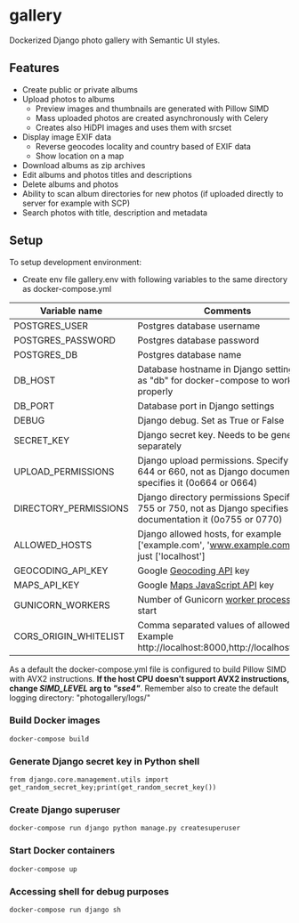 # gallery
Dockerized Django photo gallery with Semantic UI styles. 

## Features

* Create public or private albums
* Upload photos to albums
  * Preview images and thumbnails are generated with Pillow SIMD
  * Mass uploaded photos are created asynchronously with Celery
  * Creates also HiDPI images and uses them with srcset
* Display image EXIF data 
  * Reverse geocodes locality and country based of EXIF data
  * Show location on a map
* Download albums as zip archives
* Edit albums and photos titles and descriptions
* Delete albums and photos
* Ability to scan album directories for new photos (if uploaded directly to server for example with SCP)
* Search photos with title, description and metadata

## Setup

To setup development environment:

* Create env file gallery.env with following variables to the same directory as docker-compose.yml
  
Variable name | Comments
--- | --- |
POSTGRES_USER | Postgres database username
POSTGRES_PASSWORD | Postgres database password
POSTGRES_DB | Postgres database name
DB_HOST | Database hostname in Django settings. Set as "db" for docker-compose to work properly
DB_PORT | Database port in Django settings
DEBUG | Django debug. Set as True or False
SECRET_KEY | Django secret key. Needs to be generated separately
UPLOAD_PERMISSIONS | Django upload permissions. Specify like 644 or 660, not as Django documentation specifies it (0o664 or 0664)
DIRECTORY_PERMISSIONS | Django directory permissions Specify like 755 or 750, not as Django specifies documentation it (0o755 or 0770)
ALLOWED_HOSTS | Django allowed hosts, for example ['example.com', 'www.example.com'] or just ['localhost']
GEOCODING_API_KEY | Google [Geocoding API](https://developers.google.com/maps/documentation/geocoding/start) key
MAPS_API_KEY | Google [Maps JavaScript API](https://developers.google.com/maps/documentation/javascript/) key
GUNICORN_WORKERS | Number of Gunicorn [worker processses](http://docs.gunicorn.org/en/stable/settings.html#worker-processes) to start
CORS_ORIGIN_WHITELIST | Comma separated values of allowed hosts. Example http://localhost:8000,http://localhost:8080

As a default the docker-compose.yml file is configured to build Pillow SIMD with AVX2 instructions. **If the host CPU doesn't support AVX2 instructions, change _SIMD_LEVEL_ arg to _"sse4"_**. Remember also to create the default logging directory: "photogallery/logs/"
### Build Docker images
`docker-compose build`

### Generate Django secret key in Python shell
`from django.core.management.utils import get_random_secret_key;print(get_random_secret_key())`

### Create Django superuser
`docker-compose run django python manage.py createsuperuser`

### Start Docker containers
`docker-compose up`

### Accessing shell for debug purposes
`docker-compose run django sh`
